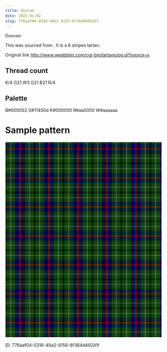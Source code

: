 ```yaml
---
title: Duncan
date: 2023-01-02
slug: 776aaf04-0316-49a2-9156-6f364d49241f
---
```

Duncan

This was sourced from <no value>.  It is a 6 stripes tartan.

Original link http://www.weddslist.com/cgi-bin/tartans/pg.pl?source=x

## Thread count
K/4 G21 W3 G21 B21 R/4

## Palette
B#000052 G#11450d K#000000 R#aa0000 W#aaaaaa

# Sample pattern

![Tartan detail](tartan.png "K/4 G21 W3 G21 B21 R/4 tartan")

ID: 776aaf04-0316-49a2-9156-6f364d49241f